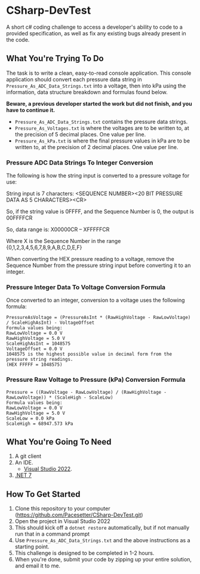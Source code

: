 # CSharp-DevTest
A short c# coding challenge to access a developer's ability to code to a provided specification, as well as fix any existing bugs already present in the code.

## What You're Trying To Do
The task is to write a clean, easy-to-read console application. This console application should convert each pressure data string in `Pressure_As_ADC_Data_Strings.txt` into a voltage, then into kPa using the information, data structure breakdown and formulas found below.

**Beware, a previous developer started the work but did not finish, and you have to continue it.**

* `Pressure_As_ADC_Data_Strings.txt` contains the pressure data strings.
* `Pressure_As_Voltages.txt` is where the voltages are to be written to, at the precision of 5 decimal places. One value per line.
* `Pressure_As_kPa.txt` is where the final pressure values in kPa are to be written to, at the precision of 2 decimal places. One value per line.

### Pressure ADC Data Strings To Integer Conversion
The following is how the string input is converted to a pressure voltage for use:

String input is 7 characters:  \<SEQUENCE NUMBER\>\<20 BIT PRESSURE DATA AS 5 CHARACTERS\>\<CR\>

So, if the string value is 0FFFF, and the Sequence Number is 0, the output is 00FFFFCR

So, data range is: X00000CR – XFFFFFCR

Where X is the Sequence Number in the range {0,1,2,3,4,5,6,7,8,9,A,B,C,D,E,F}

When converting the HEX pressure reading to a voltage, remove the Sequence Number from the pressure string input before converting it to an integer.

### Pressure Integer Data To Voltage Conversion Formula
Once converted to an integer, conversion to a voltage uses the following formula:
```
PressureAsVoltage = (PressureAsInt * (RawHighVoltage - RawLowVoltage) / ScaleHighAsInt) - VoltageOffset
Formula values being:
RawLowVoltage = 0.0 V
RawHighVoltage = 5.0 V
ScaleHighAsInt = 1048575
VoltageOffset = 0.0 V
1048575 is the highest possible value in decimal form from the pressure string readings. 
(HEX FFFFF = 1048575)
```

### Pressure Raw Voltage to Pressure (kPa) Conversion Formula
```
Pressure = ((RawVoltage - RawLowVoltage) / (RawHighVoltage - RawLowVoltage)) * (ScaleHigh - ScaleLow)
Formula values being:
RawLowVoltage = 0.0 V
RawHighVoltage = 5.0 V
ScaleLow = 0.0 kPa
ScaleHigh = 68947.573 kPa
```

## What You're Going To Need
1. A git client
2. An IDE.
   * [Visual Studio 2022](https://visualstudio.microsoft.com/vs/community/).
3. [.NET 7](https://dotnet.microsoft.com/en-us/download)

## How To Get Started
1. Clone this repository to your computer (https://github.com/Pacesetter/CSharp-DevTest.git)
2. Open the project in Visual Studio 2022
3. This should kick off a `dotnet restore` automatically, but if not manually run that in a command prompt
4. Use `Pressure_As_ADC_Data_Strings.txt` and the above instructions as a starting point.
5. This challenge is designed to be completed in 1-2 hours.
5. When you're done, submit your code by zipping up your entire solution, and email it to me.
